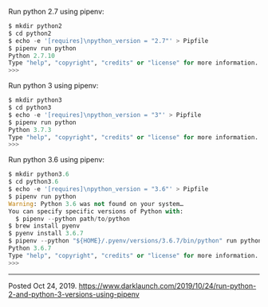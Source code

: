 Run python 2.7 using pipenv:

```python
$ mkdir python2
$ cd python2
$ echo -e '[requires]\npython_version = "2.7"' > Pipfile
$ pipenv run python
Python 2.7.10
Type "help", "copyright", "credits" or "license" for more information.
>>>
```

Run python 3 using pipenv:

```python
$ mkdir python3
$ cd python3
$ echo -e '[requires]\npython_version = "3"' > Pipfile
$ pipenv run python
Python 3.7.3
Type "help", "copyright", "credits" or "license" for more information.
>>>
```

Run python 3.6 using pipenv:

```python
$ mkdir python3.6
$ cd python3.6
$ echo -e '[requires]\npython_version = "3.6"' > Pipfile
$ pipenv run python
Warning: Python 3.6 was not found on your system…
You can specify specific versions of Python with:
  $ pipenv --python path/to/python
$ brew install pyenv
$ pyenv install 3.6.7
$ pipenv --python "${HOME}/.pyenv/versions/3.6.7/bin/python" run python
Python 3.6.7
Type "help", "copyright", "credits" or "license" for more information.
>>>
```

---

Posted Oct 24, 2019.
https://www.darklaunch.com/2019/10/24/run-python-2-and-python-3-versions-using-pipenv